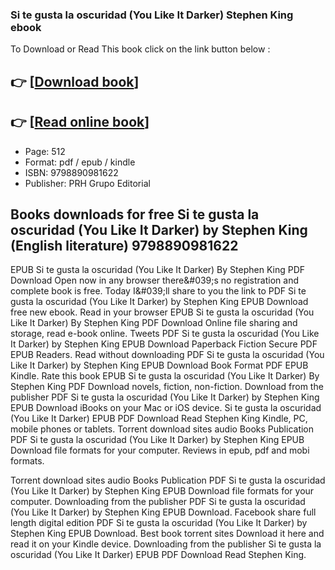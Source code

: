 ### Si te gusta la oscuridad (You Like It Darker) Stephen King ebook

To Download or Read This book click on the link button below :

## 👉  [**[Download book](http://filesbooks.info/download.php?group=book&from=github.com&id=715125&lnk=1081 "Download book")**]

## 👉  [**[Read online book](http://filesbooks.info/download.php?group=book&from=github.com&id=715125&lnk=1081 "Read online book")**]


* Page: 512
* Format: pdf / epub / kindle
* ISBN: 9798890981622
* Publisher: PRH Grupo Editorial



## Books downloads for free Si te gusta la oscuridad (You Like It Darker) by Stephen King (English literature) 9798890981622


EPUB Si te gusta la oscuridad (You Like It Darker) By Stephen King PDF Download Open now in any browser there&amp;#039;s no registration and complete book is free. Today I&amp;#039;ll share to you the link to PDF Si te gusta la oscuridad (You Like It Darker) by Stephen King EPUB Download free new ebook. Read in your browser EPUB Si te gusta la oscuridad (You Like It Darker) By Stephen King PDF Download Online file sharing and storage, read e-book online. Tweets PDF Si te gusta la oscuridad (You Like It Darker) by Stephen King EPUB Download Paperback Fiction Secure PDF EPUB Readers. Read without downloading PDF Si te gusta la oscuridad (You Like It Darker) by Stephen King EPUB Download Book Format PDF EPUB Kindle. Rate this book EPUB Si te gusta la oscuridad (You Like It Darker) By Stephen King PDF Download novels, fiction, non-fiction. Download from the publisher PDF Si te gusta la oscuridad (You Like It Darker) by Stephen King EPUB Download iBooks on your Mac or iOS device. Si te gusta la oscuridad (You Like It Darker) EPUB PDF Download Read Stephen King Kindle, PC, mobile phones or tablets. Torrent download sites audio Books Publication PDF Si te gusta la oscuridad (You Like It Darker) by Stephen King EPUB Download file formats for your computer. Reviews in epub, pdf and mobi formats.

Torrent download sites audio Books Publication PDF Si te gusta la oscuridad (You Like It Darker) by Stephen King EPUB Download file formats for your computer. Downloading from the publisher PDF Si te gusta la oscuridad (You Like It Darker) by Stephen King EPUB Download. Facebook share full length digital edition PDF Si te gusta la oscuridad (You Like It Darker) by Stephen King EPUB Download. Best book torrent sites Download it here and read it on your Kindle device. Downloading from the publisher Si te gusta la oscuridad (You Like It Darker) EPUB PDF Download Read Stephen King.






